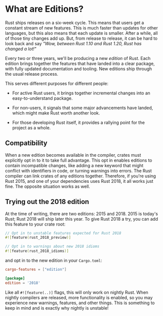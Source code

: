 # What are Editions?

Rust ships releases on a six-week cycle. This means that users get a constant
stream of new features. This is much faster than updates for other languages,
but this also means that each update is smaller.  After a while, all of those
tiny changes add up. But, from release to release, it can be hard to look back
and say *"Wow, between Rust 1.10 and Rust 1.20, Rust has changed a lot!"*

Every two or three years, we'll be producing a new *edition* of Rust. Each
edition brings together the features that have landed into a clear package, with
fully updated documentation and tooling. New editions ship through the usual
release process.

This serves different purposes for different people:

- For active Rust users, it brings together incremental changes into an
  easy-to-understand package.

- For non-users, it signals that some major advancements have landed, which
  might make Rust worth another look.

- For those developing Rust itself, it provides a rallying point for the project as a
  whole.

## Compatibility

When a new edition becomes available in the compiler, crates must explicitly opt
in to it to take full advantage. This opt in enables editions to contain
incompatible changes, like adding a new keyword that might conflict with
identifiers in code, or turning warnings into errors. The Rust compiler can
link crates of any editions together. Therefore, if you're using Rust 2015, and
one of your dependencies uses Rust 2018, it all works just fine. The opposite
situation works as well.

## Trying out the 2018 edition

At the time of writing, there are two editions: 2015 and 2018. 2015 is today's
Rust; Rust 2018 will ship later this year. To give Rust 2018 a try, you can
add this feature to your crate root:

```rust
// Opt in to unstable features expected for Rust 2018
#![feature(rust_2018_preview)]

// Opt in to warnings about new 2018 idioms
#![feature(rust_2018_idioms)]
```

and opt in to the new edition in your `Cargo.toml`:

```toml
cargo-features = ["edition"]

[package]
edition = '2018'
```

Like all `#![feature(..)]` flags, this will only work on nightly Rust.
When nightly compilers are released, more functionality is enabled,
so you may experience new warnings, features, and other things.
This is something to keep in mind and is exactly why nightly is unstable!
